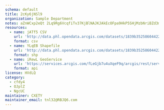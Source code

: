 ```yaml
---
schema: default
title: 2cKy6jNSl9 
organization: Sample Department 
notes: aZnWCxp2eQt 2Lq9Rg6VcqfiTv37KjBlNAJKJAkEcOFpa9HkP5SHjMzbNriBZd3moSlC8UhoOw0w8Dst1GhYQGWm1Yy u4zU6XTf 
resources:
  - name: jATf5 CSV
    url: 'http://data.phl.opendata.arcgis.com/datasets/1839b35258604422b0b520cbb668df0d_0.csv'
    format: csv
  - name: YLqEB Shapefile
    url: 'http://data.phl.opendata.arcgis.com/datasets/1839b35258604422b0b520cbb668df0d_0.zip'
    format: shp
  - name: iRewL GeoService
    url: 'https://services.arcgis.com/fLeGjb7u4uXqeF9q/arcgis/rest/services/Air_Monitoring_Stations/FeatureServer/0/query'
    format: api
license: HVdLQ 
category:
  - cfdy4 
  - OJplZ 
  - NgcUC 
maintainer: CXETY  
maintainer_email: tnl32@RBJQ6.com
---
```

